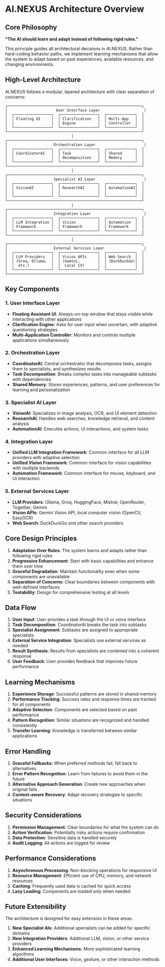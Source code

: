 # AI.NEXUS Architecture Overview

## Core Philosophy

**"The AI should learn and adapt instead of following rigid rules."**

This principle guides all architectural decisions in AI.NEXUS. Rather than hard-coding behavior paths, we implement learning mechanisms that allow the system to adapt based on past experiences, available resources, and changing environments.

## High-Level Architecture

AI.NEXUS follows a modular, layered architecture with clear separation of concerns:

```
┌─────────────────────────────────────────────────────────────┐
│                      User Interface Layer                    │
│  ┌─────────────────┐  ┌─────────────────┐  ┌─────────────┐  │
│  │ Floating UI     │  │ Clarification   │  │ Multi-App   │  │
│  │                 │  │ Engine          │  │ Controller  │  │
│  └─────────────────┘  └─────────────────┘  └─────────────┘  │
└─────────────────────────────────────────────────────────────┘
                              │
┌─────────────────────────────────────────────────────────────┐
│                     Orchestration Layer                      │
│  ┌─────────────────┐  ┌─────────────────┐  ┌─────────────┐  │
│  │ CoordinatorAI   │  │ Task            │  │ Shared      │  │
│  │                 │  │ Decomposition   │  │ Memory      │  │
│  └─────────────────┘  └─────────────────┘  └─────────────┘  │
└─────────────────────────────────────────────────────────────┘
                              │
┌─────────────────────────────────────────────────────────────┐
│                     Specialist AI Layer                      │
│  ┌─────────────────┐  ┌─────────────────┐  ┌─────────────┐  │
│  │ VisionAI        │  │ ResearchAI      │  │ AutomationAI│  │
│  │                 │  │                 │  │             │  │
│  └─────────────────┘  └─────────────────┘  └─────────────┘  │
└─────────────────────────────────────────────────────────────┘
                              │
┌─────────────────────────────────────────────────────────────┐
│                     Integration Layer                        │
│  ┌─────────────────┐  ┌─────────────────┐  ┌─────────────┐  │
│  │ LLM Integration │  │ Vision          │  │ Automation  │  │
│  │ Framework       │  │ Framework       │  │ Framework   │  │
│  └─────────────────┘  └─────────────────┘  └─────────────┘  │
└─────────────────────────────────────────────────────────────┘
                              │
┌─────────────────────────────────────────────────────────────┐
│                     External Services Layer                  │
│  ┌─────────────────┐  ┌─────────────────┐  ┌─────────────┐  │
│  │ LLM Providers   │  │ Vision APIs     │  │ Web Search  │  │
│  │ (Groq, Ollama,  │  │ (Gemini,        │  │ (DuckDuckGo)│  │
│  │  etc.)          │  │  Local CV)      │  │             │  │
│  └─────────────────┘  └─────────────────┘  └─────────────┘  │
└─────────────────────────────────────────────────────────────┘
```

## Key Components

### 1. User Interface Layer

- **Floating Assistant UI**: Always-on-top window that stays visible while interacting with other applications
- **Clarification Engine**: Asks for user input when uncertain, with adaptive questioning strategies
- **Multi-Application Controller**: Monitors and controls multiple applications simultaneously

### 2. Orchestration Layer

- **CoordinatorAI**: Central orchestrator that decomposes tasks, assigns them to specialists, and synthesizes results
- **Task Decomposition**: Breaks complex tasks into manageable subtasks with dependencies
- **Shared Memory**: Stores experiences, patterns, and user preferences for learning and personalization

### 3. Specialist AI Layer

- **VisionAI**: Specializes in image analysis, OCR, and UI element detection
- **ResearchAI**: Handles web searches, knowledge retrieval, and content analysis
- **AutomationAI**: Executes actions, UI interactions, and system tasks

### 4. Integration Layer

- **Unified LLM Integration Framework**: Common interface for all LLM providers with adaptive selection
- **Unified Vision Framework**: Common interface for vision capabilities with multiple backends
- **Automation Framework**: Common interface for mouse, keyboard, and UI interaction

### 5. External Services Layer

- **LLM Providers**: Ollama, Groq, HuggingFace, Mistral, OpenRouter, Together, Gemini
- **Vision APIs**: Gemini Vision API, local computer vision (OpenCV, EasyOCR)
- **Web Search**: DuckDuckGo and other search providers

## Core Design Principles

1. **Adaptation Over Rules**: The system learns and adapts rather than following rigid rules
2. **Progressive Enhancement**: Start with basic capabilities and enhance them over time
3. **Graceful Degradation**: Maintain functionality even when some components are unavailable
4. **Separation of Concerns**: Clear boundaries between components with well-defined interfaces
5. **Testability**: Design for comprehensive testing at all levels

## Data Flow

1. **User Input**: User provides a task through the UI or voice interface
2. **Task Decomposition**: CoordinatorAI breaks the task into subtasks
3. **Specialist Assignment**: Subtasks are assigned to appropriate specialists
4. **External Service Integration**: Specialists use external services as needed
5. **Result Synthesis**: Results from specialists are combined into a coherent response
6. **User Feedback**: User provides feedback that improves future performance

## Learning Mechanisms

1. **Experience Storage**: Successful patterns are stored in shared memory
2. **Performance Tracking**: Success rates and response times are tracked for all components
3. **Adaptive Selection**: Components are selected based on past performance
4. **Pattern Recognition**: Similar situations are recognized and handled consistently
5. **Transfer Learning**: Knowledge is transferred between similar applications

## Error Handling

1. **Graceful Fallbacks**: When preferred methods fail, fall back to alternatives
2. **Error Pattern Recognition**: Learn from failures to avoid them in the future
3. **Alternative Approach Generation**: Create new approaches when original fails
4. **Context-aware Recovery**: Adapt recovery strategies to specific situations

## Security Considerations

1. **Permission Management**: Clear boundaries for what the system can do
2. **Action Verification**: Potentially risky actions require confirmation
3. **Data Protection**: Sensitive data is handled securely
4. **Audit Logging**: All actions are logged for review

## Performance Considerations

1. **Asynchronous Processing**: Non-blocking operations for responsive UI
2. **Resource Management**: Efficient use of CPU, memory, and network resources
3. **Caching**: Frequently used data is cached for quick access
4. **Lazy Loading**: Components are loaded only when needed

## Future Extensibility

The architecture is designed for easy extension in these areas:

1. **New Specialist AIs**: Additional specialists can be added for specific domains
2. **New Integration Providers**: Additional LLM, vision, or other service providers
3. **Enhanced Learning Mechanisms**: More sophisticated learning algorithms
4. **Additional User Interfaces**: Voice, gesture, or other interaction methods
